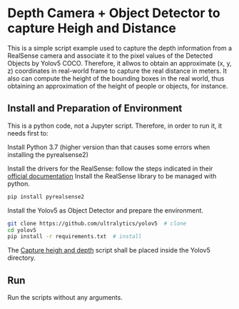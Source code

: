 # Depth Camera + Object Detector to capture Heigh and Distance
This is a simple script example used to capture the depth information from a RealSense camera and associate it to the pixel values of the Detected Objects by Yolov5 COCO.
Therefore, it allwos to obtain an approximate (x, y, z) coordinates in real-world frame to capture the real distance in meters. It also can compute the height of the bounding boxes in the real world, thus obtaining an approximation of the height of people or objects, for instance.

## Install and Preparation of Environment
This is a python code, not a Jupyter script. Therefore, in order to run it, it needs first to:

Install Python 3.7 (higher version than that causes some errors when installing the pyrealsense2)

Install the drivers for the RealSense: follow the steps indicated in their [official documentation](https://github.com/IntelRealSense/librealsense)
Install the RealSense library to be managed with python. 

```bash
pip install pyrealsense2
```

Install the Yolov5 as Object Detector and prepare the environment.
```bash
git clone https://github.com/ultralytics/yolov5  # clone
cd yolov5
pip install -r requirements.txt  # install
```

The  [Capture heigh and depth](https://github.com/Evm7/Tutorials-Computer-Vision/blob/master/DepthCamera/CaptureHeightandDepth.py) script shall be placed inside the Yolov5 directory.

## Run
Run the scripts without any arguments.
